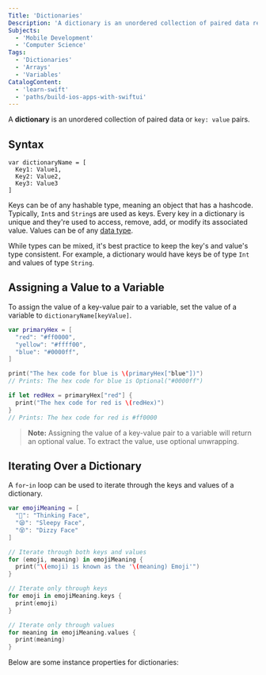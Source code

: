 ```yaml
---
Title: 'Dictionaries'
Description: 'A dictionary is an unordered collection of paired data referred to as a key and value pair, where the key is used to access its corresponsing value.'
Subjects:
  - 'Mobile Development'
  - 'Computer Science'
Tags:
  - 'Dictionaries'
  - 'Arrays'
  - 'Variables'
CatalogContent:
  - 'learn-swift'
  - 'paths/build-ios-apps-with-swiftui'
---
```


A **dictionary** is an unordered collection of paired data or `key: value` pairs.

## Syntax

```pseudo
var dictionaryName = [
  Key1: Value1,
  Key2: Value2,
  Key3: Value3
]
```

Keys can be of any hashable type, meaning an object that has a hashcode. Typically, `Int`s and `String`s are used as keys. Every key in a dictionary is unique and they're used to access, remove, add, or modify its associated value. Values can be of any [data type](https://www.codecademy.com/resources/docs/swift/data-types).

While types can be mixed, it's best practice to keep the key's and value's type consistent. For example, a dictionary would have keys be of type `Int` and values of type `String`.

## Assigning a Value to a Variable

To assign the value of a key-value pair to a variable, set the value of a variable to `dictionaryName[keyValue]`.

```swift
var primaryHex = [
  "red": "#ff0000",
  "yellow": "#ffff00",
  "blue": "#0000ff",
]

print("The hex code for blue is \(primaryHex["blue"])")
// Prints: The hex code for blue is Optional("#0000ff")

if let redHex = primaryHex["red"] {
  print("The hex code for red is \(redHex)")
}
// Prints: The hex code for red is #ff0000
```

> **Note:** Assigning the value of a key-value pair to a variable will return an optional value. To extract the value, use optional unwrapping.

## Iterating Over a Dictionary

A `for`-`in` loop can be used to iterate through the keys and values of a dictionary.

```swift
var emojiMeaning = [
  "🤔": "Thinking Face",
  "😪": "Sleepy Face",
  "😵": "Dizzy Face"
]

// Iterate through both keys and values
for (emoji, meaning) in emojiMeaning {
  print("\(emoji) is known as the '\(meaning) Emoji'")
}

// Iterate only through keys
for emoji in emojiMeaning.keys {
  print(emoji)
}

// Iterate only through values
for meaning in emojiMeaning.values {
  print(meaning)
}
```

Below are some instance properties for dictionaries:

<!--   TODO: Add methods, and subscripts  -->
